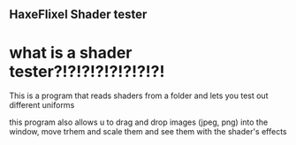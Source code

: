 ## HaxeFlixel Shader tester
# what is a shader tester?!?!?!?!?!?!?!?!

This is a program that reads shaders from a folder and lets you test out different uniforms

this program also allows u to drag and drop images (jpeg, png) into the window, move trhem and scale them and see them with the shader's effects
